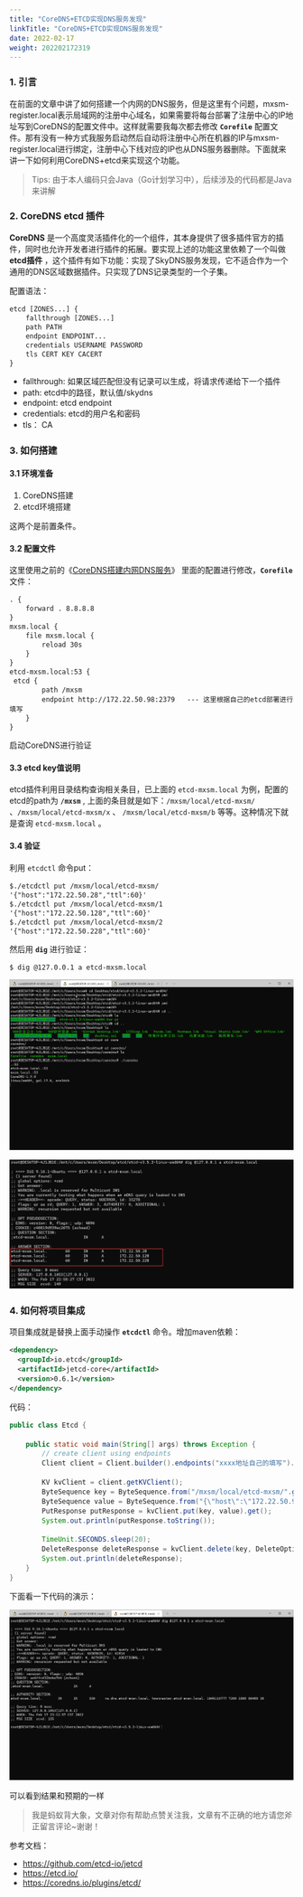 ```yaml
---
title: "CoreDNS+ETCD实现DNS服务发现"
linkTitle: "CoreDNS+ETCD实现DNS服务发现"
date: 2022-02-17
weight: 202202172319
---
```


### 1. 引言

在前面的文章中讲了如何搭建一个内网的DNS服务，但是这里有个问题，mxsm-register.local表示局域网的注册中心域名，如果需要将每台部署了注册中心的IP地址写到CoreDNS的配置文件中。这样就需要我每次都去修改 **`Corefile`** 配置文件。那有没有一种方式我服务启动然后自动将注册中心所在机器的IP与mxsm-register.local进行绑定，注册中心下线对应的IP也从DNS服务器删除。下面就来讲一下如何利用CoreDNS+etcd来实现这个功能。

> Tips: 由于本人编码只会Java（Go计划学习中），后续涉及的代码都是Java来讲解

### 2. CoreDNS etcd 插件

**CoreDNS** 是一个高度灵活插件化的一个组件，其本身提供了很多插件官方的插件，同时也允许开发者进行插件的拓展。要实现上述的功能这里依赖了一个叫做 **etcd插件** ，这个插件有如下功能：实现了SkyDNS服务发现，它不适合作为一个通用的DNS区域数据插件。只实现了DNS记录类型的一个子集。

配置语法：

```properties
etcd [ZONES...] {
    fallthrough [ZONES...]
    path PATH
    endpoint ENDPOINT...
    credentials USERNAME PASSWORD
    tls CERT KEY CACERT
}
```

- fallthrough: 如果区域匹配但没有记录可以生成，将请求传递给下一个插件
- path: etcd中的路径，默认值/skydns
- endpoint: etcd endpoint
- credentials: etcd的用户名和密码
- tls： CA

### 3. 如何搭建

#### 3.1 环境准备

1.  CoreDNS搭建
2.  etcd环境搭建

这两个是前置条件。

#### 3.2 配置文件

这里使用之前的《[CoreDNS搭建内网DNS服务](https://juejin.cn/post/7065337264036904990)》 里面的配置进行修改，**`Corefile`** 文件：

```
. {
    forward . 8.8.8.8
}
mxsm.local {
	file mxsm.local { 
        reload 30s 
    }
}
etcd-mxsm.local:53 {
 etcd {
        path /mxsm
        endpoint http://172.22.50.98:2379   --- 这里根据自己的etcd部署进行填写
    }
}
```

启动CoreDNS进行验证

#### 3.3 etcd key值说明

etcd插件利用目录结构查询相关条目，已上面的 `etcd-mxsm.local` 为例，配置的etcd的path为 **`/mxsm`** ,  上面的条目就是如下：`/mxsm/local/etcd-mxsm/`  、`/mxsm/local/etcd-mxsm/x`  、 `/mxsm/local/etcd-mxsm/b` 等等。这种情况下就是查询 `etcd-mxsm.local` 。

#### 3.4 验证

利用 `etcdctl` 命令put：

```shell
$./etcdctl put /mxsm/local/etcd-mxsm/ '{"host":"172.22.50.28","ttl":60}'
$./etcdctl put /mxsm/local/etcd-mxsm/1 '{"host":"172.22.50.128","ttl":60}'
$./etcdctl put /mxsm/local/etcd-mxsm/2 '{"host":"172.22.50.228","ttl":60}'
```

然后用 **`dig`** 进行验证：

```shell
$ dig @127.0.0.1 a etcd-mxsm.local
```

![corednsetcd](https://raw.githubusercontent.com/mxsm/picture/main/java/concurrencemultithreading/corednsetcd.gif)

![image-20220217225950015](https://raw.githubusercontent.com/mxsm/picture/main/java/concurrencemultithreading/image-20220217225950015.png)

### 4. 如何将项目集成

项目集成就是替换上面手动操作 **`etcdctl`** 命令。增加maven依赖：

```xml
<dependency>
  <groupId>io.etcd</groupId>
  <artifactId>jetcd-core</artifactId>
  <version>0.6.1</version>
</dependency>
```

代码：

```java
public class Etcd {

    public static void main(String[] args) throws Exception {
        // create client using endpoints
        Client client = Client.builder().endpoints("xxxx地址自己的填写").build();

        KV kvClient = client.getKVClient();
        ByteSequence key = ByteSequence.from("/mxsm/local/etcd-mxsm/".getBytes());
        ByteSequence value = ByteSequence.from("{\"host\":\"172.22.50.98\",\"ttl\":60}".getBytes());
        PutResponse putResponse = kvClient.put(key, value).get();
        System.out.println(putResponse.toString());

        TimeUnit.SECONDS.sleep(20);
        DeleteResponse deleteResponse = kvClient.delete(key, DeleteOption.newBuilder().isPrefix(true).build()).get();
        System.out.println(deleteResponse);
    }
}
```

下面看一下代码的演示：

![corednsetcd1](https://raw.githubusercontent.com/mxsm/picture/main/java/concurrencemultithreading/corednsetcd1.gif)

可以看到结果和预期的一样

> 我是蚂蚁背大象，文章对你有帮助点赞关注我，文章有不正确的地方请您斧正留言评论~谢谢！

参考文档：

- https://github.com/etcd-io/jetcd
- https://etcd.io/
- https://coredns.io/plugins/etcd/
